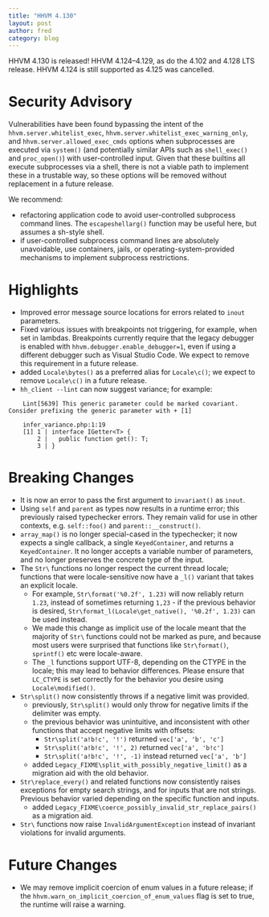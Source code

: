 ```yaml
---
title: "HHVM 4.130"
layout: post
author: fred
category: blog
---
```


HHVM 4.130 is released! HHVM 4.124&ndash;4.129, as do the 4.102 and 4.128 LTS release. HHVM 4.124 is still supported as 4.125 was cancelled.

# Security Advisory

Vulnerabilities have been found bypassing the intent of the
`hhvm.server.whitelist_exec`, `hhvm.server.whitelist_exec_warning_only`, and
`hhvm.server.allowed_exec_cmds` options when subprocesses are executed via
`system()` (and potentially similar APIs such as `shell_exec()` and `proc_open()`)
with user-controlled input. Given that these builtins all execute subprocesses via
a shell, there is not a viable path to implement these in a trustable way, so
these options will be removed without replacement in a future release.

We recommend: 
- refactoring application code to avoid user-controlled subprocess command lines. The `escapeshellarg()` function may be useful here, but assumes a sh-style shell.
- if user-controlled subprocess command lines are absolutely unavoidable, use containers, jails, or operating-system-provided mechanisms to implement subprocess restrictions.

# Highlights

- Improved error message source locations for errors related to `inout` parameters.
- Fixed various issues with breakpoints not triggering, for example, when set in lambdas. Breakpoints currently
  require that the legacy debugger is enabled with `hhvm.debugger.enable_debugger=1`, even if using a different
  debugger such as Visual Studio Code. We expect to remove this requirement in a future release.
- added `Locale\bytes()` as a preferred alias for `Locale\c()`; we expect to remove `Locale\c()` in a future release.
- `hh_client --lint` can now suggest variance; for example:

```Hack
    Lint[5639] This generic parameter could be marked covariant. Consider prefixing the generic parameter with + [1]

    infer_variance.php:1:19
    [1] 1 | interface IGetter<T> {
        2 |   public function get(): T;
        3 | }
```



# Breaking Changes

- It is now an error to pass the first argument to `invariant()` as `inout`.
- Using `self` and `parent` as types now results in a runtime error; this previously 
  raised typechecker errors. They remain valid for use in other contexts, e.g.
  `self::foo()` and `parent::__construct()`.
- `array_map()` is no longer special-cased in the typechecker; it now expects
  a single callback, a single `KeyedContainer`, and returns a `KeyedContainer`.
  It no longer accepts a variable number of parameters, and no longer preserves
  the concrete type of the input.
- The `Str\` functions no longer respect the current thread locale; functions
  that were locale-sensitive now have a `_l()` variant that takes an explicit
  locale.
  - For example, `Str\format('%0.2f', 1.23)` will now reliably return `1.23`,
    instead of sometimes returning `1,23` - if the previous behavior is desired,
    `Str\format_l(Locale\get_native(), '%0.2f', 1.23)` can be used instead.
  - We made this change as implicit use of the locale meant that the majority
    of `Str\` functions could not be marked as pure, and because most users
    were surprised that functions like `Str\format()`, `sprintf()` etc were 
    locale-aware.
  - The `_l` functions support UTF-8, depending on the CTYPE in the locale; this
    may lead to behavior differences. Please ensure that `LC_CTYPE` is set
    correctly for the behavior you desire using `Locale\modified()`.
- `Str\split()` now consistently throws if a negative limit was provided.
  - previously, `Str\split()` would only throw for negative limits if the
    delimiter was empty.
  - the previous behavior was unintuitive, and inconsistent with other functions
    that accept negative limits with offsets:
    - `Str\split('a!b!c', '!')` returned `vec['a', 'b', 'c']`
    - `Str\split('a!b!c', '!', 2)` returned `vec['a', 'b!c']`
    - `Str\split('a!b!c', '!', -1)` instead returned `vec['a', 'b']`
  - added `Legacy_FIXME\split_with_possibly_negative_limit()` as a migration aid
    with the old behavior.
- `Str\replace_every()` and related functions now consistently raises exceptions
  for empty search strings, and for inputs that are not strings. Previous
  behavior varied depending on the specific function and inputs.
  - added `Legacy_FIXME\coerce_possibly_invalid_str_replace_pairs()` as a
    migration aid.
- `Str\` functions now raise `InvalidArgumentException` instead of invariant
  violations for invalid arguments.

# Future Changes

- We may remove implicit coercion of enum values in a future release; if the
  `hhvm.warn_on_implicit_coercion_of_enum_values` flag is set to true, the
  runtime will raise a warning.
